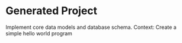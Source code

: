 # Generated Project

Implement core data models and database schema. Context: Create a simple hello world program
